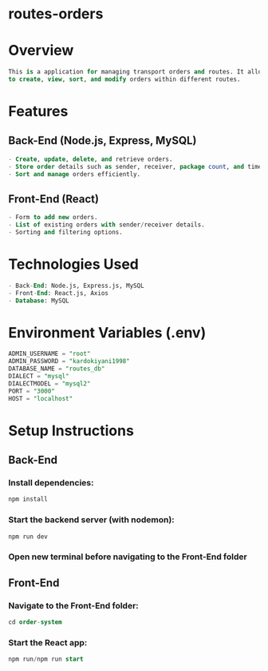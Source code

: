 # routes-orders
 
# Overview

```sql
This is a application for managing transport orders and routes. It allows users 
to create, view, sort, and modify orders within different routes.
```

# Features

## Back-End (Node.js, Express, MySQL)

```sql
- Create, update, delete, and retrieve orders.
- Store order details such as sender, receiver, package count, and timestamps.
- Sort and manage orders efficiently.
```

## Front-End (React)

```sql
- Form to add new orders.
- List of existing orders with sender/receiver details.
- Sorting and filtering options.
```

# Technologies Used

```sql
- Back-End: Node.js, Express.js, MySQL
- Front-End: React.js, Axios
- Database: MySQL
```

# Environment Variables (.env)

```sql
ADMIN_USERNAME = "root"
ADMIN_PASSWORD = "kardokiyani1998"
DATABASE_NAME = "routes_db"
DIALECT = "mysql"
DIALECTMODEL = "mysql2"
PORT = "3000"
HOST = "localhost"
```

# Setup Instructions

## Back-End

### Install dependencies: 

```sql
npm install
```
### Start the backend server (with nodemon):

```sql
npm run dev
```

### Open new terminal before navigating to the Front-End folder

## Front-End

### Navigate to the Front-End folder:

```sql
cd order-system
```

### Start the React app:

```sql
npm run/npm run start
```